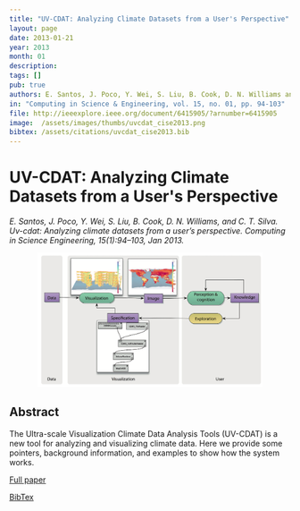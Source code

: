 ```yaml
---
title: "UV-CDAT: Analyzing Climate Datasets from a User's Perspective"
layout: page
date: 2013-01-21
year: 2013
month: 01
description:
tags: []
pub: true
authors: E. Santos, J. Poco, Y. Wei, S. Liu, B. Cook, D. N. Williams and C. Silva
in: "Computing in Science & Engineering, vol. 15, no. 01, pp. 94-103"
file: http://ieeexplore.ieee.org/document/6415905/?arnumber=6415905
image:  /assets/images/thumbs/uvcdat_cise2013.png
bibtex: /assets/citations/uvcdat_cise2013.bib
---
```


# UV-CDAT: Analyzing Climate Datasets from a User's Perspective

*E. Santos, J. Poco, Y. Wei, S. Liu, B. Cook, D. N. Williams, and C. T. Silva. Uv-cdat: Analyzing climate datasets from a user’s perspective. Computing in Science Engineering, 15(1):94–103, Jan 2013.*

<center><img src="/assets/images/thumbs/uvcdat_cise2013.png" style="width: 80%;" /></center>

## Abstract

The Ultra-scale Visualization Climate Data Analysis Tools (UV-CDAT) is a new tool for analyzing and visualizing climate data. Here we provide some pointers, background information, and examples to show how the system works.


[Full paper](http://ieeexplore.ieee.org/document/6415905/?arnumber=6415905)

[BibTex](/assets/citations/uvcdat_cise2013.bib)